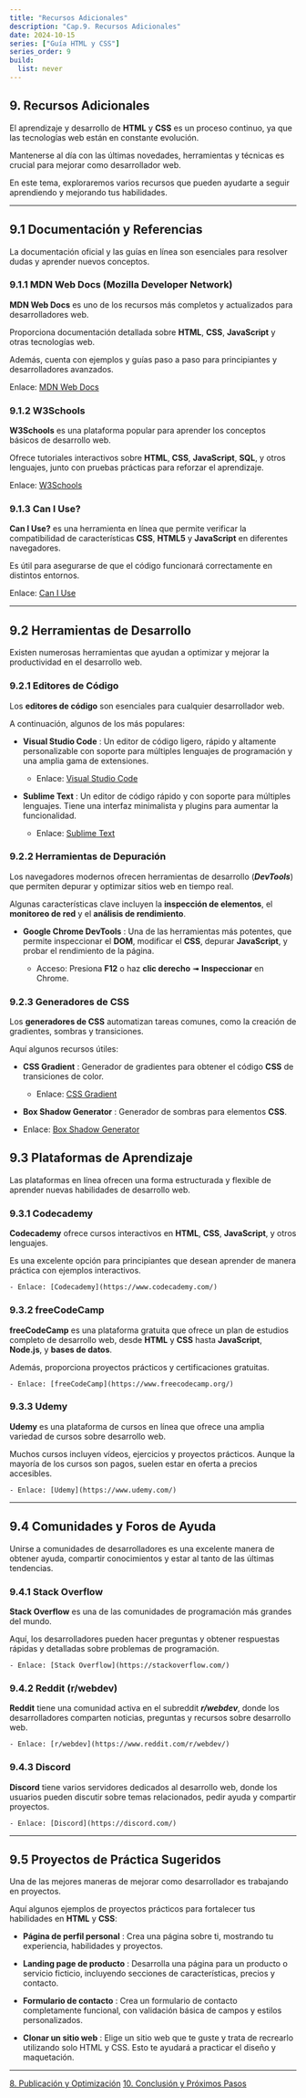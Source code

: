 ```yaml
---
title: "Recursos Adicionales"
description: "Cap.9. Recursos Adicionales"
date: 2024-10-15
series: ["Guía HTML y CSS"]
series_order: 9
build:
  list: never
---
```



## 9. Recursos Adicionales

El aprendizaje y desarrollo de **HTML** y **CSS** es un proceso continuo, ya que las tecnologías web están en constante evolución.

Mantenerse al día con las últimas novedades, herramientas y técnicas es crucial para mejorar como desarrollador web.

En este tema, exploraremos varios recursos que pueden ayudarte a seguir aprendiendo y mejorando tus habilidades.


---

## 9.1 Documentación y Referencias

La documentación oficial y las guías en línea son esenciales para resolver dudas y aprender nuevos conceptos.


### 9.1.1 MDN Web Docs (Mozilla Developer Network)

**MDN Web Docs** es uno de los recursos más completos y actualizados para desarrolladores web.

Proporciona documentación detallada sobre **HTML**, **CSS**, **JavaScript** y otras tecnologías web.

Además, cuenta con ejemplos y guías paso a paso para principiantes y desarrolladores avanzados.

Enlace: [MDN Web Docs](https://developer.mozilla.org/es/)


### 9.1.2 W3Schools

**W3Schools** es una plataforma popular para aprender los conceptos básicos de desarrollo web.

Ofrece tutoriales interactivos sobre **HTML**, **CSS**, **JavaScript**, **SQL**, y otros lenguajes, junto con pruebas prácticas para reforzar el aprendizaje.

Enlace: [W3Schools](https://www.w3schools.com/)


### 9.1.3 Can I Use?

**Can I Use?** es una herramienta en línea que permite verificar la compatibilidad de características **CSS**, **HTML5** y **JavaScript** en diferentes navegadores.

Es útil para asegurarse de que el código funcionará correctamente en distintos entornos.

Enlace: [Can I Use](https://caniuse.com/)


---

## 9.2 Herramientas de Desarrollo

Existen numerosas herramientas que ayudan a optimizar y mejorar la productividad en el desarrollo web.


### 9.2.1 Editores de Código


Los **editores de código** son esenciales para cualquier desarrollador web.

A continuación, algunos de los más populares:

- **Visual Studio Code** : Un editor de código ligero, rápido y altamente personalizable con soporte para múltiples lenguajes de programación y una amplia gama de extensiones.

    -   Enlace: [Visual Studio Code](https://code.visualstudio.com/)

- **Sublime Text** : Un editor de código rápido y con soporte para múltiples lenguajes. Tiene una interfaz minimalista y plugins para aumentar la funcionalidad.

    - Enlace: [Sublime Text](https://www.sublimetext.com/)


### 9.2.2 Herramientas de Depuración

Los navegadores modernos ofrecen herramientas de desarrollo (***DevTools***) que permiten depurar y optimizar sitios web en tiempo real.

Algunas características clave incluyen la **inspección de elementos**, el **monitoreo de red** y el **análisis de rendimiento**.

- **Google Chrome DevTools** : Una de las herramientas más potentes, que permite inspeccionar el **DOM**, modificar el **CSS**, depurar **JavaScript**, y probar el rendimiento de la página.

    - Acceso: Presiona **F12** o haz **clic derecho** ➟ **Inspeccionar** en Chrome.

### 9.2.3 Generadores de CSS

Los **generadores de CSS** automatizan tareas comunes, como la creación de gradientes, sombras y transiciones.

Aquí algunos recursos útiles:

- **CSS Gradient** : Generador de gradientes para obtener el código **CSS** de transiciones de color.

    - Enlace: [CSS Gradient](https://cssgradient.io/)

- **Box Shadow Generator** : Generador de sombras para elementos **CSS**.

- Enlace: [Box Shadow Generator](https://box-shadow.dev/)


## 9.3 Plataformas de Aprendizaje

Las plataformas en línea ofrecen una forma estructurada y flexible de aprender nuevas habilidades de desarrollo web.

### 9.3.1 Codecademy

**Codecademy** ofrece cursos interactivos en **HTML**, **CSS**, **JavaScript**, y otros lenguajes.

Es una excelente opción para principiantes que desean aprender de manera práctica con ejemplos interactivos.

    - Enlace: [Codecademy](https://www.codecademy.com/)

### 9.3.2 freeCodeCamp

**freeCodeCamp** es una plataforma gratuita que ofrece un plan de estudios completo de desarrollo web, desde **HTML** y **CSS** hasta **JavaScript**, **Node.js**, y **bases de datos**.

Además, proporciona proyectos prácticos y certificaciones gratuitas.

    - Enlace: [freeCodeCamp](https://www.freecodecamp.org/)

### 9.3.3 Udemy

**Udemy** es una plataforma de cursos en línea que ofrece una amplia variedad de cursos sobre desarrollo web.

Muchos cursos incluyen vídeos, ejercicios y proyectos prácticos. Aunque la mayoría de los cursos son pagos, suelen estar en oferta a precios accesibles.

    - Enlace: [Udemy](https://www.udemy.com/)

---

## 9.4 Comunidades y Foros de Ayuda

Unirse a comunidades de desarrolladores es una excelente manera de obtener ayuda, compartir conocimientos y estar al tanto de las últimas tendencias.


### 9.4.1 Stack Overflow

**Stack Overflow** es una de las comunidades de programación más grandes del mundo.

Aquí, los desarrolladores pueden hacer preguntas y obtener respuestas rápidas y detalladas sobre problemas de programación.

    - Enlace: [Stack Overflow](https://stackoverflow.com/)

### 9.4.2 Reddit (r/webdev)
**Reddit** tiene una comunidad activa en el subreddit ***r/webdev***, donde los desarrolladores comparten noticias, preguntas y recursos sobre desarrollo web.

    - Enlace: [r/webdev](https://www.reddit.com/r/webdev/)


### 9.4.3 Discord
**Discord** tiene varios servidores dedicados al desarrollo web, donde los usuarios pueden discutir sobre temas relacionados, pedir ayuda y compartir proyectos.

    - Enlace: [Discord](https://discord.com/)

---

## 9.5 Proyectos de Práctica Sugeridos

Una de las mejores maneras de mejorar como desarrollador es trabajando en proyectos.

Aquí algunos ejemplos de proyectos prácticos para fortalecer tus habilidades en **HTML** y **CSS**:

- **Página de perfil personal** : Crea una página sobre ti, mostrando tu experiencia, habilidades y proyectos.

- **Landing page de producto** : Desarrolla una página para un producto o servicio ficticio, incluyendo secciones de características, precios y contacto.

- **Formulario de contacto** : Crea un formulario de contacto completamente funcional, con validación básica de campos y estilos personalizados.

- **Clonar un sitio web** : Elige un sitio web que te guste y trata de recrearlo utilizando solo HTML y CSS. Esto te ayudará a practicar el diseño y maquetación.


---

<div class="footer-nav">
    <a href="../08-publicacion/index.md">8. Publicación y Optimización</a>
    <!-- <a href="#" class="prev-link" class="tachado">Anterior</a> -->
    <a href="../10-conclusion/index.md">10. Conclusión y Próximos Pasos</a>
</div>
